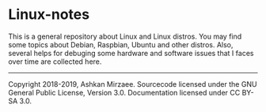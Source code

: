 # Linux-notes

This is a general repository about Linux and Linux distros. You may find some topics about Debian, Raspbian, Ubuntu and other distros. Also, several helps for debuging some hardware and software issues that I faces over time are collected here. 

---
Copyright 2018-2019, Ashkan Mirzaee. Sourcecode licensed under the GNU General Public License, Version 3.0. Documentation licensed under CC BY-SA 3.0.
